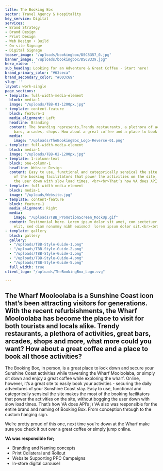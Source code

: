 ```yaml
---
title: The Booking Box
sector: Travel Agency & Hospitality
key_service: Digital
services:
- Brand Strategy
- Brand Design
- Print Design
- Web Design + Build
- On-site Signage
- Digital Signage
teaser_image: "/uploads/bookingbox/DSC8357_0.jpg"
banner_image: "/uploads/bookingbox/DSC8339.jpg"
hero_video: ''
sub_heading: Looking for an Adventure & Great Coffee - Start here!
brand_primary_color: "#63ceca"
brand_secondary_color: "#003c69"
slug: ''
layout: work-single
page_sections:
- template: full-width-media-element
  block: media-1
  image: "/uploads/TBB-01-1200px.jpg"
- template: content-feature
  block: feature-1
  media_alignment: Left
  headline: Branding
  content: The branding represents…Trendy restaurants, a plethora of activities, great
    bars, arcades, shops. How about a great coffee and a place to book all those activities?
  media:
    image: "/uploads/TheBookingBox_Logo-Reverse-01.png"
- template: full-width-media-element
  block: media-1
  image: "/uploads/TBB-02-1200px.jpg"
- template: 1-column-text
  block: one-column-1
  headline: Website Design
  content: Easy to use, functional and categorically sensical the site makes the most
    of the booking facilitators that power the activities on the site, without bogging
    the user down with slow load times. <br><br>That’s how VA does API’s!
- template: full-width-media-element
  block: media-1
  image: "/uploads/Website.jpg"
- template: content-feature
  block: feature-1
  media_alignment: Right
  media:
    image: "/uploads/TBB_PromotionScreen_MockUp.gif"
  content: Testimonial here. Lorem ipsum dolor sit amet, con sectetuer adipiscing
    elit, sed diam nonummy nibh euismod  lorem ipsum dolor sit.<br><br><em>Name, title</em>
- template: gallery
  block: gallery
  gallery:
  - "/uploads/TBB-Style-Guide-1.png"
  - "/uploads/TBB-Style-Guide-2.png"
  - "/uploads/TBB-Style-Guide-3.png"
  - "/uploads/TBB-Style-Guide-4.png"
  - "/uploads/TBB-Style-Guide-5.png"
  full_width: true
client_logo: "/uploads/TheBookingBox_Logo.svg"

---
```

## The Wharf Mooloolaba is a Sunshine Coast icon that’s been attracting visitors for generations. With the recent refurbishments, the Wharf Mooloolaba has become the place to visit for both tourists and locals alike. Trendy restaurants, a plethora of activities, great bars, arcades, shops and more, what more could you want? How about a great coffee and a place to book all those activities?

The Booking Box, in person, is a great place to lock down and secure your Sunshine Coast activities while traversing the Wharf Mooloolaba, or simply sit down and enjoy a great coffee while exploring the wharf. Online, however, it’s a great site to easily book your activities - securing the daily adventures of your Sunshine Coast stay. Easy to use, functional and categorically sensical the site makes the most of the booking facilitators that power the activities on the site, without bogging the user down with slow load times. That’s how VA does API’s ;) VA also was responsible for the entire brand and naming of Booking Box. From conception through to the custom hanging sign.

We’re pretty proud of this one, next time you’re down at the Wharf make sure you check it out over a great coffee or simply jump online.

**VA was responsible for;**

* Branding and Naming concepts
* Print Collateral and Rollout
* Website Supporting PPC Campaigns
* In-store digital carousel